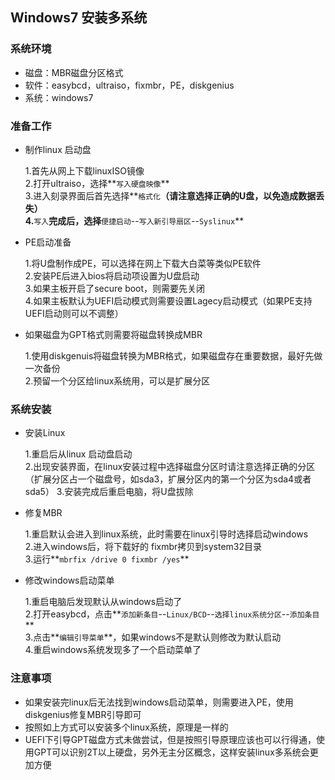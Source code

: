 ## Windows7 安装多系统

### 系统环境
* 磁盘：MBR磁盘分区格式
* 软件：easybcd，ultraiso，fixmbr，PE，diskgenius
* 系统：windows7


### 准备工作
* 制作linux 启动盘  
	
	1.首先从网上下载linuxISO镜像  
	2.打开ultraiso，选择**`写入硬盘映像`**  
	3.进入刻录界面后首先选择**`格式化`**（请注意选择正确的U盘，以免造成数据丢失）  
	4.**`写入`**完成后，选择**`便捷启动`--`写入新引导扇区`--`Syslinux`**

* PE启动准备  

	1.将U盘制作成PE，可以选择在网上下载大白菜等类似PE软件  
	2.安装PE后进入bios将启动项设置为U盘启动  
	3.如果主板开启了secure boot，则需要先关闭  
	4.如果主板默认为UEFI启动模式则需要设置Lagecy启动模式（如果PE支持UEFI启动则可以不调整）

* 如果磁盘为GPT格式则需要将磁盘转换成MBR  

	1.使用diskgenuis将磁盘转换为MBR格式，如果磁盘存在重要数据，最好先做一次备份  
	2.预留一个分区给linux系统用，可以是扩展分区
	
### 系统安装
	
* 安装Linux
	
	1.重启后从linux 启动盘启动  
	2.出现安装界面，在linux安装过程中选择磁盘分区时请注意选择正确的分区（扩展分区占一个磁盘号，如sda3，扩展分区内的第一个分区为sda4或者sda5） 
	3.安装完成后重启电脑，将U盘拔除  
	
* 修复MBR

	1.重启默认会进入到linux系统，此时需要在linux引导时选择启动windows  
	2.进入windows后，将下载好的 fixmbr拷贝到system32目录  
	3.运行**`mbrfix /drive 0 fixmbr /yes`**  

* 修改windows启动菜单

	1.重启电脑后发现默认从windows启动了  
	2.打开easybcd，点击**`添加新条目`--`Linux/BCD`--`选择linux系统分区`--`添加条目`**  
	3.点击**`编辑引导菜单`**，如果windows不是默认则修改为默认启动  
	4.重启windows系统发现多了一个启动菜单了  

### 注意事项
* 如果安装完linux后无法找到windows启动菜单，则需要进入PE，使用diskgenius修复MBR引导即可
* 按照如上方式可以安装多个linux系统，原理是一样的
* UEFI下引导GPT磁盘方式未做尝试，但是按照引导原理应该也可以行得通，使用GPT可以识别2T以上硬盘，另外无主分区概念，这样安装linux多系统会更加方便